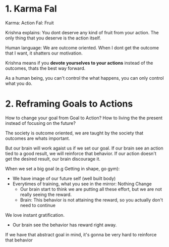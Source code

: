 # 1. Karma Fal

Karma: Action
Fal: Fruit

Krishna explains: 
You dont deserve any kind of fruit from your action. 
The only thing that you deserve is the action itself.

Human language:
We are outcome oriented. 
When I dont get the outcome that I want, it shatters our motivation.

Krishna means if you **devote yourselves to your actions** instead of the outcomes, thats the best way forward.

As a human being, you can't control the what happens, you can only control what you do.


# 2. Reframing Goals to Actions

How to change your goal from Goal to Action?
How to living the the present instead of focusing on the future?

The society is outcome oriented, we are taught by the society that outcomes are whats important.

But our brain will work agaist us if we set our goal.
If our brain see an action tied to a good result, we will reinforce that behavior.
If our action doesn't get the desired result, our brain discourage it.

When we set a big goal (e.g  Getting in shape, go gym):
- We have image of our future self (well built body)
- Everytimes of training, what you see in the mirror: Nothing Change
	- Our brain start to think we are putting all these effort, but we are not really seeing the reward.
	- Brain: This behavior is not attaining the reward, so you actually don't need to continue

We love instant gratification.
- Our brain see the behavior has reward right away.


If we have that abstract goal in mind, it's gonna be very hard to reinforce that behavior